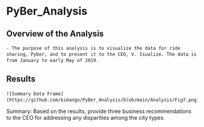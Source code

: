 # **PyBer_Analysis**

## Overview of the Analysis
    - The purpose of this analysis is to visualize the data for ride sharing, Pyber, and to present it to the CEO, V. Isualize. The data is from January to early May of 2019.

## Results
    ![Summary Data Frame](https://github.com/kimango/PyBer_Analysis/blob/main/Analysis/Fig7.png)
  
Summary: Based on the results, provide three business recommendations to the CEO for addressing any disparities among the city types.
